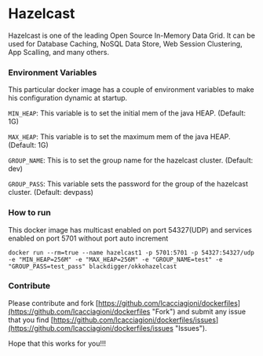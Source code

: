 Hazelcast
=========

Hazelcast is one of the leading Open Source In-Memory Data Grid. It can be used for Database Caching, NoSQL Data Store, Web Session Clustering, App Scalling, and many others.

### Environment Variables
This particular docker image has a couple of environment variables to make his configuration dynamic at startup.

`MIN_HEAP`: This variable is to set the initial mem of the java HEAP. (Default: 1G)

`MAX_HEAP`: This variable is to set the maximum mem of the java HEAP. (Default: 1G)

`GROUP_NAME`: This is to set the group name for the hazelcast cluster. (Default: dev)

`GROUP_PASS`: This variable sets the password for the group of the hazelcast cluster. (Default: devpass)

### How to run
This docker image has multicast enabled on port 54327(UDP) and services enabled on port 5701 without port auto increment

	docker run --rm=true --name hazelcast1 -p 5701:5701 -p 54327:54327/udp -e "MIN_HEAP=256M" -e "MAX_HEAP=256M" -e "GROUP_NAME=test" -e "GROUP_PASS=test_pass" blackdigger/okkohazelcast

### Contribute

Please contribute and fork [https://github.com/lcacciagioni/dockerfiles](https://github.com/lcacciagioni/dockerfiles "Fork") and submit any issue that you find [https://github.com/lcacciagioni/dockerfiles/issues](https://github.com/lcacciagioni/dockerfiles/issues "Issues").


Hope that this works for you!!!
